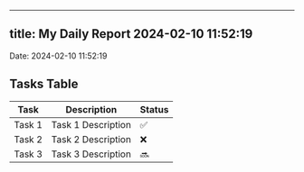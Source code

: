 
---
title: My Daily Report 2024-02-10 11:52:19
---

Date: 2024-02-10 11:52:19

## Tasks Table

| Task | Description | Status |
|------|-------------|--------|
| Task 1 | Task 1 Description | ✅ |
| Task 2 | Task 2 Description | ❌ |
| Task 3 | Task 3 Description | 🔜 |
